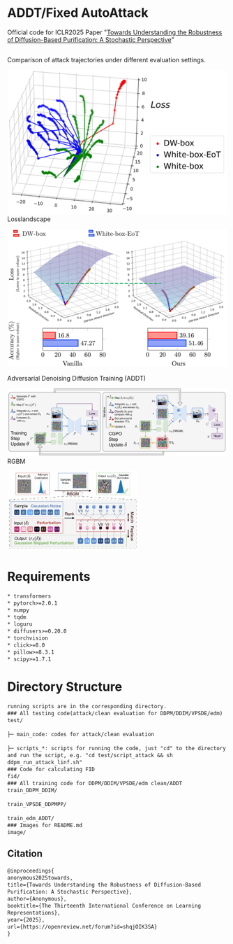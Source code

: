 # ADDT/Fixed AutoAttack
Official code for ICLR2025 Paper "[Towards Understanding the Robustness of Diffusion-Based Purification: A Stochastic Perspective](https://openreview.net/forum?id=shqjOIK3SA)"


##

Comparison of attack trajectories under different evaluation settings.

![](./image/attack_illu.png "attack direction.")
Losslandscape

![](./image/main_img.png "Adversarial attack visualization.")

Adversarial Denoising Diffusion Training (ADDT)

![](./image/graph_loss.png "Adversarial Denoising Diffusion Training.")
RGBM

<img src="./image/gaussian_resample.png" width="300">

# Requirements
```
* transformers
* pytorch>=2.0.1
* numpy
* tqdm
* loguru
* diffusers>=0.20.0
* torchvision
* click>=8.0
* pillow>=8.3.1
* scipy>=1.7.1
```
  
# Directory Structure
```
running scripts are in the corresponding directory.
### All testing code(attack/clean evaluation for DDPM/DDIM/VPSDE/edm)
test/

├─ main_code: codes for attack/clean evaluation

├─ scripts_*: scripts for running the code, just "cd" to the directory and run the script, e.g. "cd test/script_attack && sh ddpm_run_attack_linf.sh"
### Code for calculating FID
fid/
### All training code for DDPM/DDIM/VPSDE/edm clean/ADDT
train_DDPM_DDIM/

train_VPSDE_DDPMPP/

train_edm_ADDT/
### Images for README.md
image/
```

## Citation
```
@inproceedings{
anonymous2025towards,
title={Towards Understanding the Robustness of Diffusion-Based Purification: A Stochastic Perspective},
author={Anonymous},
booktitle={The Thirteenth International Conference on Learning Representations},
year={2025},
url={https://openreview.net/forum?id=shqjOIK3SA}
}
```


